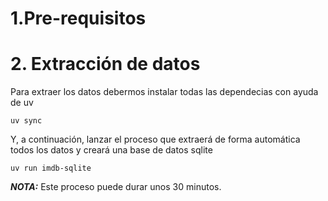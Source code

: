 # 1.Pre-requisitos

# 2. Extracción de datos
Para extraer los datos debermos instalar todas las dependecias con ayuda de uv
```
uv sync
```

Y, a continuación, lanzar el proceso que extraerá de forma automática todos los datos y creará una base de datos sqlite
```
uv run imdb-sqlite
```

**_NOTA:_**  Este proceso puede durar unos 30 minutos.